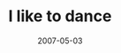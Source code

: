 ---
layout: base.njk
title : 'I like to dance' 
view_title : 'I like to dance' 
year : '2007' 
date : '2007-05-03' 
img_file : '/drawing/iliketodance.png' 
html_file : 'iliketodance' 
next_html : 'ihopeyoufeelbettersoon.html' 
year_order : '48' 
permalink : "title/{{html_file}}.html"
---